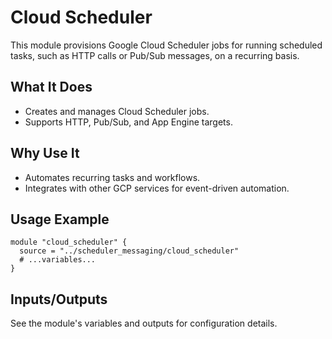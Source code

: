 # Cloud Scheduler

This module provisions Google Cloud Scheduler jobs for running scheduled tasks, such as HTTP calls or Pub/Sub messages, on a recurring basis.

## What It Does
- Creates and manages Cloud Scheduler jobs.
- Supports HTTP, Pub/Sub, and App Engine targets.

## Why Use It
- Automates recurring tasks and workflows.
- Integrates with other GCP services for event-driven automation.

## Usage Example
```hcl
module "cloud_scheduler" {
  source = "../scheduler_messaging/cloud_scheduler"
  # ...variables...
}
```

## Inputs/Outputs
See the module's variables and outputs for configuration details.
